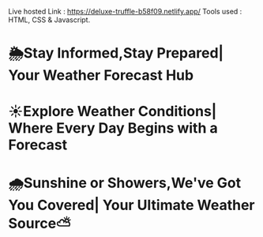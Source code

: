 Live hosted Link : https://deluxe-truffle-b58f09.netlify.app/
Tools used : HTML, CSS & Javascript.
# 🌦️Stay Informed,Stay Prepared| Your Weather Forecast Hub
# ☀️Explore Weather Conditions| Where Every Day Begins with a Forecast
# 🌧️Sunshine or Showers,We've Got You Covered| Your Ultimate Weather Source⛅
              
